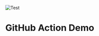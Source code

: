 ![Test](https://github.com/JennieSH/github-action-demo/actions/workflows/deploy.yml/badge.svg)

# GitHub Action Demo
